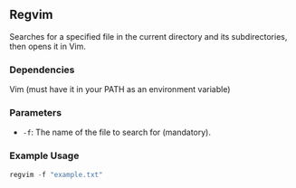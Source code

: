 ## Regvim
Searches for a specified file in the current directory and its subdirectories, then opens it in Vim.

### Dependencies
Vim (must have it in your PATH as an environment variable)

### Parameters
- `-f`: The name of the file to search for (mandatory).

### Example Usage
```powershell
regvim -f "example.txt"
```
